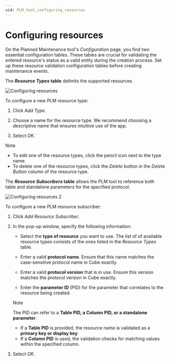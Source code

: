 ```yaml
---
uid: PLM_tool_configuring_resources
---
```


# Configuring resources

On the Planned Maintenance tool's *Configuration* page, you find two essential configuration tables. These tables are crucial for validating the entered resource's status as a valid entity during the creation process. Set up these resource validation configuration tables before creating maintenance events.

The ***Resource Types* table** delimits the supported resources.

![Configuring resources](~/user-guide/images/Configuring_resources2.png)

To configure a new PLM resource type:

1. Click *Add Type*.

1. Choose a name for the resource type. We recommend choosing a descriptive name that ensures intuitive use of the app.

1. Select *OK*.

> [!NOTE]
>
> - To edit one of the resource types, click the pencil icon next to the type name.
> - To delete one of the resource types, click the *Delete* button in the *Delete Button* column of the resource type.

The ***Resource Subscribers* table** allows the PLM tool to reference both table and standalone parameters for the specified protocol.

![Configuring resources 2](~/user-guide/images/Configuring_resources.png)

To configure a new PLM resource subscriber:

1. Click *Add Resource Subscriber*.

1. In the pop-up window, specify the following information:

   - Select the **type of resource** you want to use. The list of of available resource types consists of the ones listed in the *Resource Types* table.

   - Enter a valid **protocol name**. Ensure that this name matches the case-sensitive protocol name in Cube exactly.

   - Enter a valid **protocol version** that is in use. Ensure this version matches the protocol version in Cube exactly.

   - Enter the **parameter ID** (PID) for the parameter that correlates to the resource being created.
     
   > [!NOTE]
   > The PID can refer to a **Table PID, a Column PID, or a standalone parameter**.  
   > - If a **Table PID** is provided, the resource name is validated as a **primary key or display key**.  
   > - If a **Column PID** is used, the validation checks for matching values within the specified column.  

1. Select *OK*.
